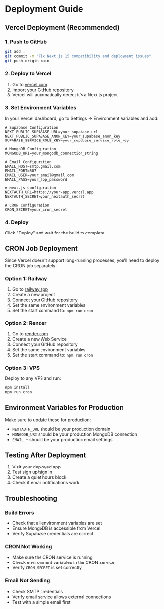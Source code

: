 # Deployment Guide

## Vercel Deployment (Recommended)

### 1. Push to GitHub
```bash
git add .
git commit -m "Fix Next.js 15 compatibility and deployment issues"
git push origin main
```

### 2. Deploy to Vercel
1. Go to [vercel.com](https://vercel.com)
2. Import your GitHub repository
3. Vercel will automatically detect it's a Next.js project

### 3. Set Environment Variables
In your Vercel dashboard, go to Settings → Environment Variables and add:

```env
# Supabase Configuration
NEXT_PUBLIC_SUPABASE_URL=your_supabase_url
NEXT_PUBLIC_SUPABASE_ANON_KEY=your_supabase_anon_key
SUPABASE_SERVICE_ROLE_KEY=your_supabase_service_role_key

# MongoDB Configuration
MONGODB_URI=your_mongodb_connection_string

# Email Configuration
EMAIL_HOST=smtp.gmail.com
EMAIL_PORT=587
EMAIL_USER=your_email@gmail.com
EMAIL_PASS=your_app_password

# Next.js Configuration
NEXTAUTH_URL=https://your-app.vercel.app
NEXTAUTH_SECRET=your_nextauth_secret

# CRON Configuration
CRON_SECRET=your_cron_secret
```

### 4. Deploy
Click "Deploy" and wait for the build to complete.

## CRON Job Deployment

Since Vercel doesn't support long-running processes, you'll need to deploy the CRON job separately:

### Option 1: Railway
1. Go to [railway.app](https://railway.app)
2. Create a new project
3. Connect your GitHub repository
4. Set the same environment variables
5. Set the start command to: `npm run cron`

### Option 2: Render
1. Go to [render.com](https://render.com)
2. Create a new Web Service
3. Connect your GitHub repository
4. Set the same environment variables
5. Set the start command to: `npm run cron`

### Option 3: VPS
Deploy to any VPS and run:
```bash
npm install
npm run cron
```

## Environment Variables for Production

Make sure to update these for production:

- `NEXTAUTH_URL` should be your production domain
- `MONGODB_URI` should be your production MongoDB connection
- `EMAIL_*` should be your production email settings

## Testing After Deployment

1. Visit your deployed app
2. Test sign up/sign in
3. Create a quiet hours block
4. Check if email notifications work

## Troubleshooting

### Build Errors
- Check that all environment variables are set
- Ensure MongoDB is accessible from Vercel
- Verify Supabase credentials are correct

### CRON Not Working
- Make sure the CRON service is running
- Check environment variables in the CRON service
- Verify `CRON_SECRET` is set correctly

### Email Not Sending
- Check SMTP credentials
- Verify email service allows external connections
- Test with a simple email first
